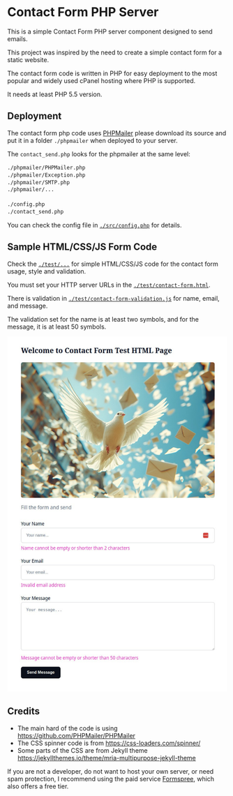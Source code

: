 # Contact Form PHP Server

This is a simple Contact Form PHP server component designed to send emails.

This project was inspired by the need to create a simple contact form for a static website.

The contact form code is written in PHP for easy deployment to the most popular
and widely used cPanel hosting where PHP is supported.

It needs at least PHP 5.5 version.

## Deployment

The contact form php code uses [PHPMailer](https://github.com/PHPMailer/PHPMailer) please download its source 
and put it in a folder `./phpmailer` when deployed to your server.

The `contact_send.php` looks for the phpmailer at the same level:
```bash
./phpmailer/PHPMailer.php
./phpmailer/Exception.php
./phpmailer/SMTP.php
./phpmailer/...

./config.php
./contact_send.php
```

You can check the config file in [`./src/config.php`](./src/config.php) for details.

## Sample HTML/CSS/JS Form Code

Check the [`./test/...`](./test) for simple HTML/CSS/JS code for the contact form usage,
style and validation.

You must set your HTTP server URLs in the [`./test/contact-form.html`](./test/contact-form.html).

There is validation in [`./test/contact-form-validation.js`](./test/contact-form-validation.js) for name, email, and message.

The validation set for the name is at least two symbols, and for the message, 
it is at least 50 symbols.

<img src="./test/test-form-view.jpg" alt="Test Form View"></img>

## Credits

* The main hard of the code is using https://github.com/PHPMailer/PHPMailer
* The CSS spinner code is from https://css-loaders.com/spinner/
* Some parts of the CSS are from Jekyll theme https://jekyllthemes.io/theme/mria-multipurpose-jekyll-theme

If you are not a developer, do not want to host your own server, or need spam protection, 
I recommend using the paid service [Formspree](https://formspree.io/), which also offers a free tier.
